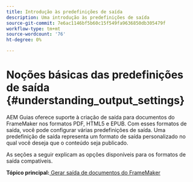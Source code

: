 ```yaml
---
title: Introdução às predefinições de saída
description: Uma introdução às predefinições de saída
source-git-commit: 7e6ac1146bf5b60c15f549fa9636850db305479f
workflow-type: tm+mt
source-wordcount: '76'
ht-degree: 0%

---
```



# Noções básicas das predefinições de saída {#understanding_output_settings}

AEM Guias oferece suporte à criação de saída para documentos do FrameMaker nos formatos PDF, HTML5 e EPUB. Com esses formatos de saída, você pode configurar várias predefinições de saída. Uma predefinição de saída representa um formato de saída personalizado no qual você deseja que o conteúdo seja publicado.

As seções a seguir explicam as opções disponíveis para os formatos de saída compatíveis.

**Tópico principal:**[ Gerar saída de documentos do FrameMaker](fm-output-generatation.md)

